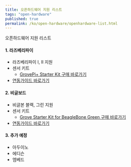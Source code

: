 ```yaml
---
title: 오픈하드웨어 지원 리스트
tags: "open-hardware"
published: true
permalink: /ko/open-hardware/openhardware-list.html
---
```


오픈하드웨어 지원 리스트

#### 1. 라즈베리파이
* 라즈베리파이 I, II 지원
* 센서 키트
  - [GrovePi+ Starter Kit 구매 바로가기](http://www.icbanq.com/P005700239)
* [연동가이드 바로가기](http://support.thingplus.net/ko/open-hardware/raspberry-pi-user-guide.html)

#### 2. 비글보드
* 비글본 블랙, 그린 지원
* 센서 키트
  - [Grove Starter Kit for BeagleBone Green 구매 바로가기](http://www.icbanq.com/P005716600)
* [연동가이드 바로가기](http://support.thingplus.net/ko/open-hardware/bbb-user-guide.html)

#### 3. 추가 예정
* 아두이노
* 에디슨
* 엠베드
